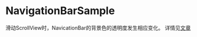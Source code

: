 # NavigationBarSample
滑动ScrollView时，NavicationBar的背景色的透明度发生相应变化。
详情见[文章](http://www.jianshu.com/p/f8be0766c7f7)
